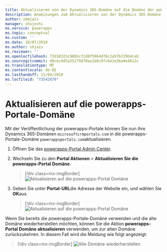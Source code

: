 ```yaml
---
title: Aktualisieren von der Dynamics 365-Domäne auf die Domäne der powerapps-Portale | MicrosoftDocs
description: Anweisungen zum Aktualisieren von der Dynamics 365-Domäne auf die powerapps-Portale-Domäne.
author: sbmjais
manager: shujoshi
ms.service: powerapps
ms.topic: conceptual
ms.custom: ''
ms.date: 10/07/2019
ms.author: shjais
ms.reviewer: ''
ms.openlocfilehash: 73d10323c98b5cf2d8f5964d76c2a57b729b4cab
ms.sourcegitcommit: d9cecdd5a35279d78aa1b6c9fc642e36a4e4612c
ms.translationtype: MT
ms.contentlocale: de-DE
ms.lasthandoff: 11/04/2019
ms.locfileid: "73542870"
---
```

# <a name="update-to-powerapps-portals-domain"></a>Aktualisieren auf die powerapps-Portale-Domäne

Mit der Veröffentlichung der powerapps-Portale können Sie nun ihre Dynamics 365-Domänen `microsoftcrmportals.com` in die powerapps-Portale-Domäne `powerappsportals.com`aktualisieren.

1. Öffnen Sie das [powerapps-Portal Admin Center](admin-overview.md).

2. Wechseln Sie zu den **Portal Aktionen** > **Aktualisieren Sie die powerapps-Portal Domäne**.

    > [!div class=mx-imgBorder]
    > ![Aktualisieren auf die powerapps-Portal Domäne](../media/update-portal-domain-button.png "Aktualisieren auf die powerapps-Portal Domäne")

3. Geben Sie unter **Portal-URL**die Adresse der Website ein, und wählen Sie **OK**aus.

    > [!div class=mx-imgBorder]
    > ![Aktualisieren auf die powerapps-Portal Domäne](../media/update-portal-domain.png "Aktualisieren auf die powerapps-Portal Domäne")

Wenn Sie bereits die powerapps-Portale-Domäne verwenden und die alte Domäne wiederherstellen möchten, können Sie die Aktion **powerapps-Portal Domäne aktualisieren** verwenden, um zur alten Domäne zurückzukehren. In diesem Fall wird die Meldung wie folgt angezeigt:

> [!div class=mx-imgBorder]
> ![Alte Domäne wiederherstellen](../media/revert-portal-domain.png "Alte Domäne wiederherstellen")
